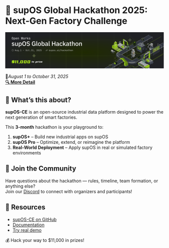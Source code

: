 # 🏁 supOS Global Hackathon 2025: Next-Gen Factory Challenge  
[![supOS Hackathon Banner](./20250807-170635.png)](https://supos.ai/hackathon)

📅*August 1 to October 31, 2025*  
[**🔍 More Detail**](https://supos.ai/hackathon)

## 🎯 What’s this about?

**supOS-CE** is an open-source industrial data platform designed to power the next generation of smart factories. 

This **3-month** hackathon is your playground to:

1. **supOS+** – Build new industrial apps on supOS  
2. **supOS Pro** – Optimize, extend, or reimagine the platform
3. **Real-World Deployment** – Apply supOS in real or simulated factory environments

## 👥 Join the Community

Have questions about the hackathon — rules, timeline, team formation, or anything else?  
Join our [Discord](https://discord.gg/K92gcRWabU) to connect with organizers and participants!

## 🧠 Resources

- [supOS-CE on GitHub](https://github.com/FREEZONEX/supOS-CE)  
- [Documentation](https://suposcommunity.vercel.app)  
- [Try real demo](https://supos.ai/trial)  

💰 Hack your way to $11,000 in prizes!

